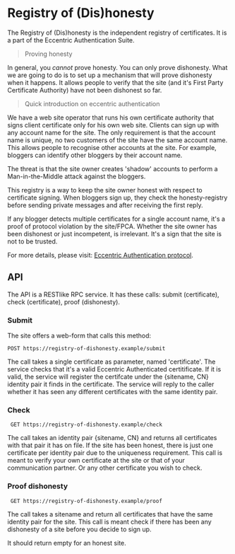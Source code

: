 Registry of (Dis)honesty
==================

The Registry of (Dis)honesty is the independent registry of certificates. It
is a part of the Eccentric Authentication Suite.

> Proving honesty

In general, you *cannot* prove honesty. You can only prove
dishonesty. What we are going to do is to set up a mechanism that will
prove dishonesty when it happens. It allows people to verify that the
site (and it's First Party Certificate Authority) have not been
dishonest so far.

> Quick introduction on eccentric authentication

We have a web site operator that runs his own certificate authority
that signs client certificate only for his own web site.  Clients can
sign up with any account name for the site. The only requirement is
that the account name is unique, no two customers of the site have the
same account name. This allows people to recognise other accounts at
the site. For example, bloggers can identify other bloggers by their
account name.

The threat is that the site owner creates 'shadow' accounts to perform
a Man-in-the-Middle attack against the bloggers.

This registry is a way to keep the site owner honest with respect to
certificate signing. When bloggers sign up, they check the
honesty-registry before sending private messages and after receiving
the first reply. 

If any blogger detects multiple certificates for a single account
name, it's a proof of protocol violation by the
site/FPCA. Whether the site owner has been dishonest or just
incompetent, is irrelevant. It's a sign that the site is not to be
trusted.

For more details, please visit: <a href="http://eccentric-authentication.org/eccentric-authentication/introduction.html">Eccentric Authentication protocol</a>.

## API

The API is a RESTlike RPC service. It has these calls: submit (certificate), check (certificate), proof (dishonesty).

### Submit

The site offers a web-form that calls this method:

    POST https://registry-of-dishonesty.example/submit

The call takes a single certificate as parameter, named
'certificate'. The service checks that it's a valid Eccentric
Authenticated certitificate. If it is valid, the service will register
the certifcate under the {sitename, CN} identity pair it finds in the
certificate. The service will reply to the caller whether it has seen
any different certificates with the same identity pair.


### Check

     GET https://registry-of-dishonesty.example/check

The call takes an identity pair {sitename, CN} and returns
all certificates with that pair it has on file. If the site has been
honest, there is just one certificate per identity pair due to the uniqueness
requirement. This call is meant to verify your own certificate at the
site or that of your communication partner. Or any other certificate you wish to check.

### Proof dishonesty

     GET https://registry-of-dishonesty.example/proof

The call takes a sitename and return all certificates that
have the same identity pair for the site. This call is meant check if
there has been any dishonesty of a site before you decide to sign up.

It should return empty for an honest site.

